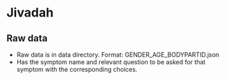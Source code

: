 # Jivadah

## Raw data
  * Raw data is in data directory.
  Format: GENDER_AGE_BODYPARTID.json
  * Has the symptom name and relevant question to be asked for that symptom with the corresponding choices.
